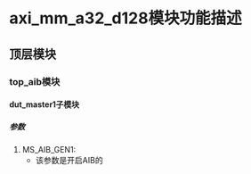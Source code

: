 # axi_mm_a32_d128模块功能描述
## 顶层模块
### top_aib模块
#### dut_master1子模块
##### 参数
1. MS_AIB_GEN1:
    - 该参数是开启AIB的